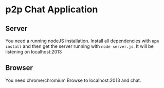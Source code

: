# p2p Chat Application

## Server
You need a running nodeJS installation.
Install all dependencies with `npm install` and then
get the server running with `node server.js`.
 It will be listening on localhost:2013


## Browser
You need chrome/chromium
Browse to localhost:2013 and chat.
